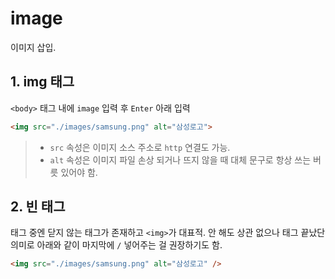 # image
이미지 삽입.


## 1. img 태그
`<body>` 태그 내에 `image` 입력 후 `Enter`
아래 입력
```html
<img src="./images/samsung.png" alt="삼성로고">
```
> * `src` 속성은 이미지 소스 주소로 `http` 연결도 가능.
> * `alt` 속성은 이미지 파일 손상 되거나 뜨지 않을 때 대체 문구로 항상 쓰는 버릇 있어야 함.

## 2. 빈 태그
태그 중엔 닫지 않는 태그가 존재하고 `<img>`가 대표적. 안 해도 상관 없으나 태그 끝났단 의미로 아래와 같이 마지막에 `/` 넣어주는 걸 권장하기도 함.
```html
<img src="./images/samsung.png" alt="삼성로고" />
```